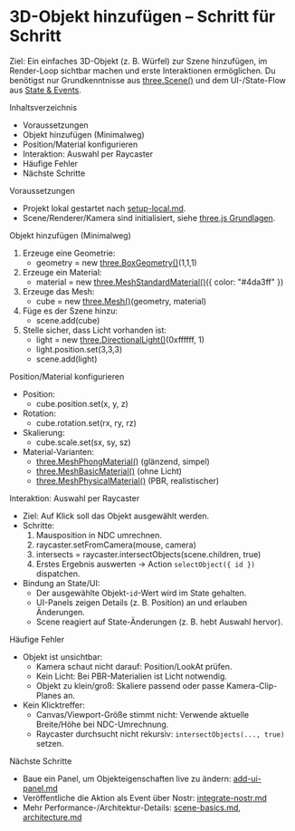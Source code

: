 # 3D-Objekt hinzufügen – Schritt für Schritt

Ziel: Ein einfaches 3D-Objekt (z. B. Würfel) zur Szene hinzufügen, im Render-Loop sichtbar machen und erste Interaktionen ermöglichen. Du benötigst nur Grundkenntnisse aus [three.Scene()](features/scene-basics.md:1) und dem UI-/State-Flow aus [State & Events](features/state-and-events.md).

Inhaltsverzeichnis
- Voraussetzungen
- Objekt hinzufügen (Minimalweg)
- Position/Material konfigurieren
- Interaktion: Auswahl per Raycaster
- Häufige Fehler
- Nächste Schritte

Voraussetzungen
- Projekt lokal gestartet nach [setup-local.md](guides/setup-local.md).
- Scene/Renderer/Kamera sind initialisiert, siehe [three.js Grundlagen](features/scene-basics.md).

Objekt hinzufügen (Minimalweg)
1) Erzeuge eine Geometrie:
   - geometry = new [three.BoxGeometry()](features/scene-basics.md:1)(1,1,1)
2) Erzeuge ein Material:
   - material = new [three.MeshStandardMaterial()](features/scene-basics.md:1)({ color: "#4da3ff" })
3) Erzeuge das Mesh:
   - cube = new [three.Mesh()](features/scene-basics.md:1)(geometry, material)
4) Füge es der Szene hinzu:
   - scene.add(cube)
5) Stelle sicher, dass Licht vorhanden ist:
   - light = new [three.DirectionalLight()](features/scene-basics.md:1)(0xffffff, 1)
   - light.position.set(3,3,3)
   - scene.add(light)

Position/Material konfigurieren
- Position:
  - cube.position.set(x, y, z)
- Rotation:
  - cube.rotation.set(rx, ry, rz)
- Skalierung:
  - cube.scale.set(sx, sy, sz)
- Material-Varianten:
  - [three.MeshPhongMaterial()](features/scene-basics.md:1) (glänzend, simpel)
  - [three.MeshBasicMaterial()](features/scene-basics.md:1) (ohne Licht)
  - [three.MeshPhysicalMaterial()](features/scene-basics.md:1) (PBR, realistischer)

Interaktion: Auswahl per Raycaster
- Ziel: Auf Klick soll das Objekt ausgewählt werden.
- Schritte:
  1) Mausposition in NDC umrechnen.
  2) raycaster.setFromCamera(mouse, camera)
  3) intersects = raycaster.intersectObjects(scene.children, true)
  4) Erstes Ergebnis auswerten → Action `selectObject({ id })` dispatchen.
- Bindung an State/UI:
  - Der ausgewählte Objekt-`id`-Wert wird im State gehalten.
  - UI-Panels zeigen Details (z. B. Position) an und erlauben Änderungen.
  - Scene reagiert auf State-Änderungen (z. B. hebt Auswahl hervor).

Häufige Fehler
- Objekt ist unsichtbar:
  - Kamera schaut nicht darauf: Position/LookAt prüfen.
  - Kein Licht: Bei PBR-Materialien ist Licht notwendig.
  - Objekt zu klein/groß: Skaliere passend oder passe Kamera-Clip-Planes an.
- Kein Klicktreffer:
  - Canvas/Viewport-Größe stimmt nicht: Verwende aktuelle Breite/Höhe bei NDC-Umrechnung.
  - Raycaster durchsucht nicht rekursiv: `intersectObjects(..., true)` setzen.

Nächste Schritte
- Baue ein Panel, um Objekteigenschaften live zu ändern: [add-ui-panel.md](guides/add-ui-panel.md)
- Veröffentliche die Aktion als Event über Nostr: [integrate-nostr.md](guides/integrate-nostr.md)
- Mehr Performance-/Architektur-Details: [scene-basics.md](features/scene-basics.md), [architecture.md](reference/architecture.md)